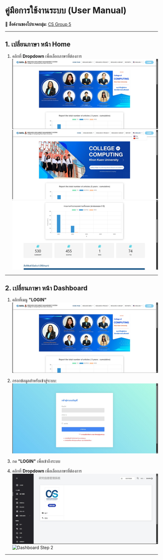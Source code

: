 # คู่มือการใช้งานระบบ (User Manual)

📌 **ลิ้งค์งานของโปรเจคกลุ่ม:** [CS Group 5](https://csgroup568.cpkkuhost.com/)

---

## 1. เปลี่ยนภาษา หน้า Home

1. คลิกที่ **Dropdown** เพื่อเลือกภาษาที่ต้องการ  
   ![Home Step 1](../img_sprint2/1.jpg)  
   ![Home Step 2](../img_sprint2/2.jpg)  
   ![Home Step 3](../img_sprint2/3.jpg)  

---

## 2. เปลี่ยนภาษา หน้า Dashboard 

1. คลิกที่เมนู **"LOGIN"**  
   ![Login Button](../img_sprint2/1.jpg)  

2. กรอกข้อมูลสำหรับเข้าสู่ระบบ:  
   ![Login Page](../img_sprint2/4.jpg)  

3. กด **"LOGIN"** เพื่อเข้าถึงระบบ  

4. คลิกที่ **Dropdown** เพื่อเลือกภาษาที่ต้องการ  
   ![Dashboard Step 1](../img_sprint2/6.jpg)  
   ![Dashboard Step 2](../img_sprint2/7.jpg)  

---
